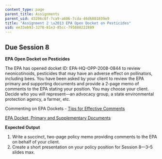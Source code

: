 ```yaml
---
content_type: page
parent_title: Assignments
parent_uid: d3206c6f-7ca9-a606-7cda-46d6081839e9
title: "Assignment 2 \u2013 EPA Open Docket on Pesticides"
uid: ee33eb93-3278-81e3-85cc-795888222889
---
```


Due Session 8
-------------

**EPA Open Docket on Pesticides**

The EPA has opened docket ID: EPA-HQ-OPP-2008-0844 to review neonicotinoids, pesticides that may have an adverse effect on pollinators, including bees. You have been asked by your client to review the EPA primary and supporting documents and provide a 2-page memo of comments to the EPA stating your position. You may choose your client. Decide who you will represent—an advocacy group, a state environmental protection agency, a farmer, etc.

Commenting on EPA Dockets - [Tips for Effective Comments](https://www.epa.gov/dockets/commenting-epa-dockets#tips)

[EPA Docket, Primary and Supplementary Documents](http://www.regulations.gov/docket?D=EPA-HQ-OPP-2008-0844)

**Expected Output**

1.  Write a succinct, two-page policy memo providing comments to the EPA on behalf of your client.
2.  Create a short presentation on your policy position for Session 8—3–5 slides max.